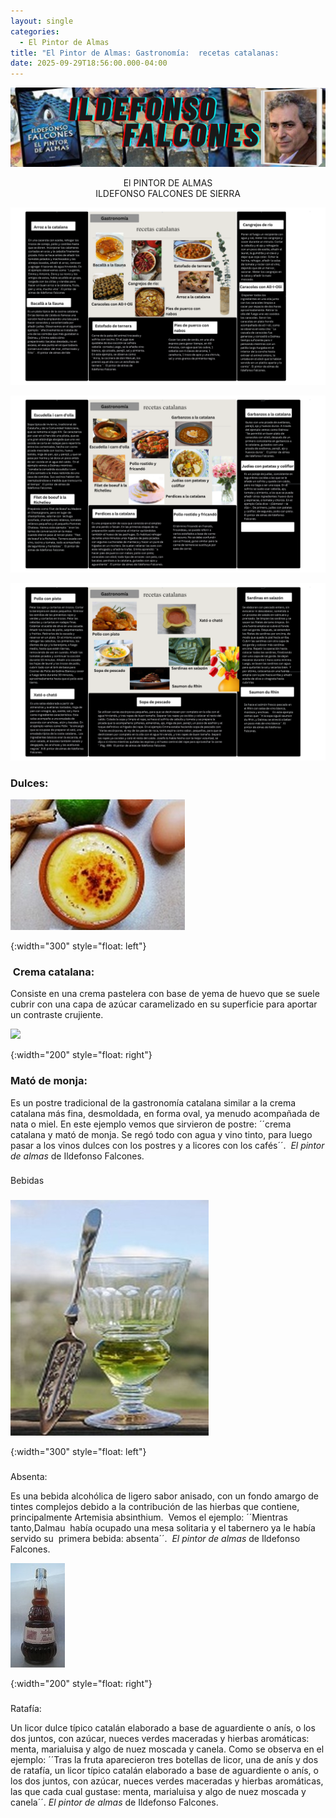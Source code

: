 ```yaml
---
layout: single
categories:
  - El Pintor de Almas
title: "El Pintor de Almas: Gastronomía:  recetas catalanas:           "
date: 2025-09-29T18:56:00.000-04:00
---
```

![](/assets/img/banner-el-pintor-de-almas.png)

<center>El PINTOR DE ALMAS</center> 
<center>ILDEFONSO FALCONES DE SIERRA</center>

![](/assets/img/gastronomia-1.png)

![](/assets/img/gastronomia-2.png)

![](/assets/img/gastronomia-3.png)

### Dulces:

![](/assets/img/crema-catalana.jpg)

{:width="300" style="float: left"}

###  Crema catalana:

Consiste en una crema pastelera con base de yema de huevo que se suele cubrir con una capa de azúcar caramelizado en su superficie para aportar un contraste crujiente.​ 

![](/assets/img/mató.jpg)

{:width="200" style="float: right"}

### Mató de monja: 

Es un postre tradicional de la gastronomía catalana similar a la crema catalana más fina, desmoldada, en forma oval, ya menudo acompañada de nata o miel. En este ejemplo vemos que sirvieron de postre: ´´crema catalana y mató de monja. Se regó todo con agua y vino tinto, para luego pasar a los vinos dulces con los postres y a licores con los cafés´´.  *El pintor de almas* de Ildefonso Falcones.



### 
Bebidas


### 



![](/assets/img/absenta.jpg)


{:width="300" style="float: left"}

### 


### 

Absenta:  

Es una bebida alcohólica de ligero sabor anisado, con un fondo amargo de tintes complejos debido a la contribución de las hierbas que contiene, principalmente Artemisia absinthium.  Vemos el ejemplo: ´´Mientras tanto,Dalmau  había ocupado una mesa solitaria y el tabernero ya le había servido su  primera bebida: absenta´´.   *El pintor de almas* de Ildefonso Falcones.



![](/assets/img/ratafia.jpg)

{:width="200" style="float: right"}

### 


Ratafía: 





Un licor dulce típico catalán elaborado a base de aguardiente o anís, o los dos juntos, con azúcar, nueces verdes maceradas y hierbas aromáticas: menta, marialuisa y algo de nuez moscada y canela. Como se observa en el ejemplo: ´´Tras la fruta aparecieron tres botellas de licor, una de anís y dos de ratafía, un licor típico catalán
elaborado a base de aguardiente o anís, o los dos juntos, con azúcar, nueces verdes maceradas y hierbas aromáticas, las que cada cual gustase: menta, marialuisa y algo de nuez moscada y canela´´. *El pintor de almas* de Ildefonso Falcones.
